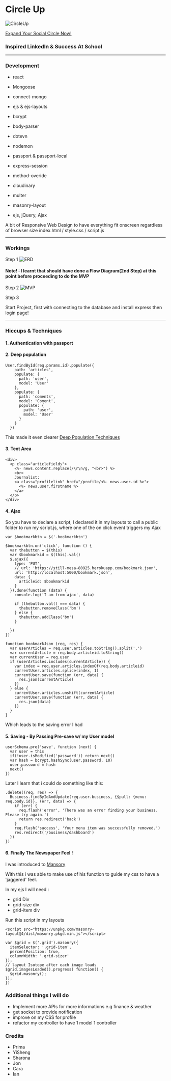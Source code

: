 # Circle Up

![CircleUp](https://s-media-cache-ak0.pinimg.com/originals/63/98/f6/6398f61cdd8d9ea570d48b7c68d33132.png)

[Expand Your Social Circle Now!](https://shielded-thicket-10055.herokuapp.com/)

### Inspired LinkedIn & Success At School

***
### Development

* react
* Mongoose
* connect-mongo
* ejs & ejs-layouts
* bcrypt
* body-parser
* dotevn
* nodemon
* passport & passport-local
* express-session
* method-overide
* cloudinary
* multer
* masonry-layout

* ejs, jQuery, Ajax

A bit of Responsive Web Design to have everything fit onscreen regardless of browser size
index.html / style.css / script.js

***
### Workings

Step 1
![ERD](https://github.com/DarkArtistry/project2/blob/master/ERD%20DiagramV1.1.png?raw=true)

#### Note! : I learnt that should have done a Flow Diagram(2nd Step) at this point before proceeding to do the MVP

Step 2
![MVP](https://github.com/DarkArtistry/project2/blob/master/Untitled%20Diagram.png?raw=true)

Step 3

Start Project, first with connecting to the database and install express then login page!

***
### Hiccups & Techniques

#### 1. Authentication with passport

#### 2. Deep population

```  
User.findById(req.params.id).populate({
    path: 'articles',
    populate: {
      path: 'user',
      model: 'User'
    },
    populate: {
      path: 'coments',
      model: 'Coment',
      populate: {
        path: 'user',
        model: 'User'
      }
    }
  })
  ```

This made it even clearer
[Deep Population Techniques](http://frontendcollisionblog.com/mongodb/2016/01/24/mongoose-populate.html)

#### 3. Text Area

```
<div>
  <p class="articlefields">
    <%- news.content.replace(/\r\n/g, "<br>") %>
    <br>
    Journalist:
    <a class="profilelink" href="/profile/<%- news.user.id %>">
      <%- news.user.firstname %>
    </a>
  </p>
</div>
```

#### 4. Ajax

So you have to declare a script, I declared it in my layouts to call a public folder to run my script.js, where one of the on click event triggers my Ajax

```
var $bookmarkbtn = $('.bookmarkbtn')

$bookmarkbtn.on('click', function () {
  var thebutton = $(this)
  var $bookmarkid = $(this).val()
  $.ajax({
    type: 'PUT',
    // url: 'https://still-mesa-80925.herokuapp.com/bookmark.json',
    url: 'http://localhost:5000/bookmark.json',
    data: {
      articleid: $bookmarkid
    }
  }).done(function (data) {
    console.log('I am from ajax', data)

    if (thebutton.val() === data) {
      thebutton.removeClass('bm')
    } else {
      thebutton.addClass('bm')
    }

  })
})
```
```
function bookmarkJson (req, res) {
  var userArticles = req.user.articles.toString().split(',')
  var currentArticle = req.body.articleid.toString()
  var currentUser = req.user
  if (userArticles.includes(currentArticle)) {
    var index = req.user.articles.indexOf(req.body.articleid)
    currentUser.articles.splice(index, 1)
    currentUser.save(function (err, data) {
      res.json(currentArticle)
    })
  } else {
    currentUser.articles.unshift(currentArticle)
    currentUser.save(function (err, data) {
      res.json(data)
    })
  }
}
```
Which leads to the saving error I had

#### 5. Saving - By Passing Pre-save w/ my User model

```
userSchema.pre('save', function (next) {
  var user = this
  if(!user.isModified('password')) return next()
  var hash = bcrypt.hashSync(user.password, 10)
  user.password = hash
  next()
})
```

Later I learn that i could do something like this:
```
.delete((req, res) => {
  Business.findByIdAndUpdate(req.user.business, {$pull: {menu: req.body.id}}, (err, data) => {
    if (err) {
      req.flash('error', 'There was an error finding your business. Please try again.')
      return res.redirect('back')
    }
    req.flash('success', 'Your menu item was successfully removed.')
    res.redirect('/business/dashboard')
  })
})
```

#### 6. Finally The Newspaper Feel !

I was introduced to [Mansory](http://masonry.desandro.com/#install)

With this i was able to make use of his function to guide my css to have a 'jaggered' feel.

In  my ejs I will need :
* grid Div
* grid-size div
* grid-item div

Run this script in my layouts
```
<script src="https://unpkg.com/masonry-layout@4/dist/masonry.pkgd.min.js"></script>
```
```
var $grid = $('.grid').masonry({
  itemSelector: '.grid-item',
  percentPosition: true,
  columnWidth: '.grid-sizer'
});
// layout Isotope after each image loads
$grid.imagesLoaded().progress( function() {
  $grid.masonry();
});
})
```

### Additional things I will do

* Implement more APIs for more informations e.g finance & weather
* get socket to provide notification
* improve on my CSS for profile
* refactor my controller to have 1 model 1 controller

### Credits

* Prima
* YiSheng
* Sharona
* Jon
* Cara
* Ian
